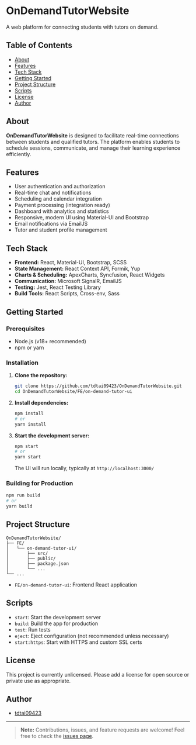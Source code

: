 # OnDemandTutorWebsite

A web platform for connecting students with tutors on demand.

## Table of Contents

- [About](#about)
- [Features](#features)
- [Tech Stack](#tech-stack)
- [Getting Started](#getting-started)
- [Project Structure](#project-structure)
- [Scripts](#scripts)
- [License](#license)
- [Author](#author)

## About

**OnDemandTutorWebsite** is designed to facilitate real-time connections between students and qualified tutors. The platform enables students to schedule sessions, communicate, and manage their learning experience efficiently.

## Features

- User authentication and authorization
- Real-time chat and notifications
- Scheduling and calendar integration
- Payment processing (integration ready)
- Dashboard with analytics and statistics
- Responsive, modern UI using Material-UI and Bootstrap
- Email notifications via EmailJS
- Tutor and student profile management

## Tech Stack

- **Frontend:** React, Material-UI, Bootstrap, SCSS
- **State Management:** React Context API, Formik, Yup
- **Charts & Scheduling:** ApexCharts, Syncfusion, React Widgets
- **Communication:** Microsoft SignalR, EmailJS
- **Testing:** Jest, React Testing Library
- **Build Tools:** React Scripts, Cross-env, Sass

## Getting Started

### Prerequisites

- Node.js (v18+ recommended)
- npm or yarn

### Installation

1. **Clone the repository:**

   ```bash
   git clone https://github.com/tdtai09423/OnDemandTutorWebsite.git
   cd OnDemandTutorWebsite/FE/on-demand-tutor-ui
   ```

2. **Install dependencies:**

   ```bash
   npm install
   # or
   yarn install
   ```

3. **Start the development server:**

   ```bash
   npm start
   # or
   yarn start
   ```

   The UI will run locally, typically at `http://localhost:3000/`

### Building for Production

```bash
npm run build
# or
yarn build
```

## Project Structure

```
OnDemandTutorWebsite/
├── FE/
│   └── on-demand-tutor-ui/
│       ├── src/
│       ├── public/
│       ├── package.json
│       └── ...
└── ...
```

- `FE/on-demand-tutor-ui`: Frontend React application

## Scripts

- `start`: Start the development server
- `build`: Build the app for production
- `test`: Run tests
- `eject`: Eject configuration (not recommended unless necessary)
- `start:https`: Start with HTTPS and custom SSL certs

## License

This project is currently unlicensed. Please add a license for open source or private use as appropriate.

## Author

- [tdtai09423](https://github.com/tdtai09423)

---

> **Note:** Contributions, issues, and feature requests are welcome! Feel free to check the [issues page](https://github.com/tdtai09423/OnDemandTutorWebsite/issues).
